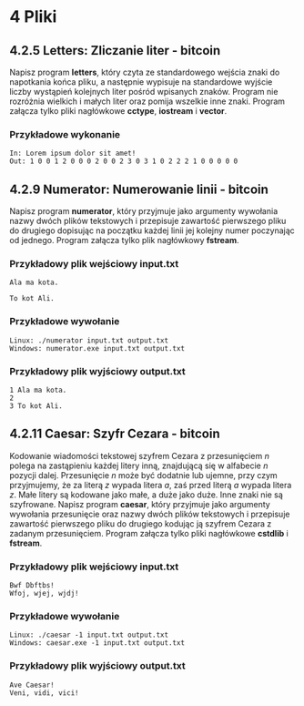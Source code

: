 # 4 Pliki

## 4.2.5 Letters: Zliczanie liter - bitcoin

Napisz program **letters**, który czyta ze standardowego wejścia znaki do napotkania końca pliku, a
następnie wypisuje na standardowe wyjście liczby wystąpień kolejnych liter pośród wpisanych znaków.
Program nie rozróżnia wielkich i małych liter oraz pomija wszelkie inne znaki. Program załącza tylko
pliki nagłówkowe **cctype**, **iostream** i **vector**.

### Przykładowe wykonanie
```
In: Lorem ipsum dolor sit amet!
Out: 1 0 0 1 2 0 0 0 2 0 0 2 3 0 3 1 0 2 2 2 1 0 0 0 0 0
```

## 4.2.9 Numerator: Numerowanie linii - bitcoin

Napisz program **numerator**, który przyjmuje jako argumenty wywołania nazwy dwóch plików tekstowych
i przepisuje zawartość pierwszego pliku do drugiego dopisując na początku każdej linii jej kolejny numer
poczynając od jednego. Program załącza tylko plik nagłówkowy **fstream**.

### Przykładowy plik wejściowy input.txt
```
Ala ma kota.

To kot Ali.
```

### Przykładowe wywołanie
```
Linux: ./numerator input.txt output.txt
Windows: numerator.exe input.txt output.txt
```

### Przykładowy plik wyjściowy output.txt
```
1 Ala ma kota.
2
3 To kot Ali.
```

## 4.2.11 Caesar: Szyfr Cezara - bitcoin

Kodowanie wiadomości tekstowej szyfrem Cezara z przesunięciem *n* polega na zastąpieniu każdej litery
inną, znajdującą się w alfabecie *n* pozycji dalej. Przesunięcie *n* może być dodatnie lub ujemne, przy
czym przyjmujemy, że za literą *z* wypada litera *a*, zaś przed literą *a* wypada litera *z*. Małe litery są
kodowane jako małe, a duże jako duże. Inne znaki nie są szyfrowane. Napisz program **caesar**, który
przyjmuje jako argumenty wywołania przesunięcie oraz nazwy dwóch plików tekstowych i przepisuje
zawartość pierwszego pliku do drugiego kodując ją szyfrem Cezara z zadanym przesunięciem. Program
załącza tylko pliki nagłówkowe **cstdlib** i **fstream**.

### Przykładowy plik wejściowy input.txt
```
Bwf Dbftbs!
Wfoj, wjej, wjdj!
```

### Przykładowe wywołanie
```
Linux: ./caesar -1 input.txt output.txt
Windows: caesar.exe -1 input.txt output.txt
```

### Przykładowy plik wyjściowy output.txt
```
Ave Caesar!
Veni, vidi, vici!
```